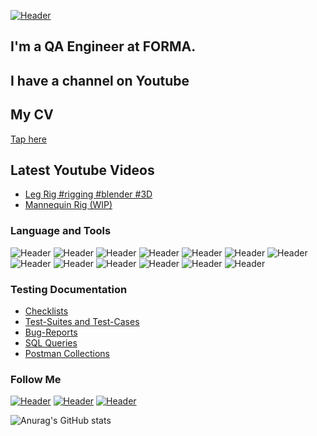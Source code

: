 [![Header](https://github.com/Eu-Ti/Eu-Ti/blob/main/assets/header.png)](https://www.artstation.com/eugene_tim)
## I'm a QA Engineer at FORMA. 
## I have a channel on Youtube
## My CV
[Tap here](https://drive.google.com/drive/folders/1IylRN6uPyi8ypqTF0dyK4u6FhOsWt-Kp?usp=sharing/)

## Latest Youtube Videos

<!-- YOUTUBE:START -->
- [Leg Rig #rigging #blender #3D](https://www.youtube.com/watch?v=yD536aHdc8g)
- [Mannequin Rig &lpar;WIP&rpar;](https://www.youtube.com/shorts/dkAfp1cZW-8)
<!-- YOUTUBE:END -->

### Language and Tools
![Header](https://img.shields.io/badge/Postman-090909?style=for-the-badge&logo=postman&logoColor=f76935)
![Header](https://img.shields.io/badge/Swagger-090909?style=for-the-badge&logo=swagger&logoColor=7ede2b)
![Header](https://img.shields.io/badge/Github-090909?style=for-the-badge&logo=github&logoColor=8cc4d7)
![Header](https://img.shields.io/badge/Jenkins-090909?style=for-the-badge&logo=jenkins&logoColor=f7f7f7)
![Header](https://img.shields.io/badge/MySQL-090909?style=for-the-badge&logo=mysql&logoColor=00618a)
![Header](https://img.shields.io/badge/DevTools-090909?style=for-the-badge&logo=googlechrome&logoColor=2674f2)
![Header](https://img.shields.io/badge/AndroidStudio-090909?style=for-the-badge&logo=androidstudio&logoColor=3ad07d)
![Header](https://img.shields.io/badge/CharlesProxy-090909?style=for-the-badge&logo=charlesproxy&logoColor=8cc4d7)
![Header](https://img.shields.io/badge/Blender-090909?style=for-the-badge&logo=Blender&logoColor=e87d0d)
![Header](https://img.shields.io/badge/Substance_3D_Painter-090909?style=for-the-badge&logo=Adobe&logoColor=97E742)
![Header](https://img.shields.io/badge/Marmoset_Toolbag-090909?style=for-the-badge&logo=Marmoset&logoColor=97E742)
![Header](https://img.shields.io/badge/Python-090909?style=for-the-badge&logo=Python&logoColor=FFDB54)
![Header](https://img.shields.io/badge/Vanessa-090909?style=for-the-badge&logo=Vanessa&logoColor=3B72A2)

### Testing Documentation

- [Checklists](https://github.com/artichokeee/checklist)
- [Test-Suites and Test-Cases](https://github.com/artichokeee/test-cases)
- [Bug-Reports](https://github.com/artichokeee/bug-reports)
- [SQL Queries](https://github.com/artichokeee/SQL)
- [Postman Collections](https://github.com/artichokeee/postman)

### Follow Me
[![Header](https://img.shields.io/badge/Youtube-090909?style=for-the-badge&logo=youtube&logoColor=f70000)](https://www.youtube.com/channel/UCXeLulIJ2qAbpcuKfKluQ_g)
[![Header](https://img.shields.io/badge/Telegram-090909?style=for-the-badge&logo=telegram&logoColor=31a5db)](https://t.me/Eu_Ti)
[![Header](https://img.shields.io/badge/Linkedin-090909?style=for-the-badge&logo=linkedin&logoColor=0073b1)](https://www.linkedin.com/in/eugene-timko/)

![Anurag's GitHub stats](https://github-readme-stats.vercel.app/api?username=Eu-Ti&show_icons=true&theme=radical)